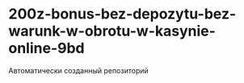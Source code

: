 # 200z-bonus-bez-depozytu-bez-warunk-w-obrotu-w-kasynie-online-9bd
Автоматически созданный репозиторий
